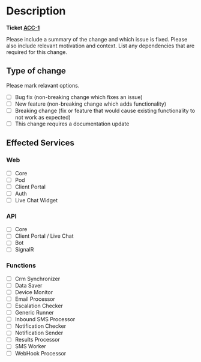 # Description

**Ticket [ACC-1](link_to_issue)**

Please include a summary of the change and which issue is fixed. Please also include relevant motivation and context. List any dependencies that are required for this change.

## Type of change

Please mark relavant options.

- [ ] Bug fix (non-breaking change which fixes an issue)
- [ ] New feature (non-breaking change which adds functionality)
- [ ] Breaking change (fix or feature that would cause existing functionality to not work as expected)
- [ ] This change requires a documentation update

## Effected Services

### Web 

- [ ] Core
- [ ] Pod
- [ ] Client Portal
- [ ] Auth
- [ ] Live Chat Widget
      
### API

- [ ] Core
- [ ] Client Portal / Live Chat
- [ ] Bot
- [ ] SignalR

### Functions

- [ ] Crm Synchronizer
- [ ] Data Saver
- [ ] Device Monitor
- [ ] Email Processor
- [ ] Escalation Checker
- [ ] Generic Runner
- [ ] Inbound SMS Processor
- [ ] Notification Checker
- [ ] Notification Sender
- [ ] Results Processor
- [ ] SMS Worker
- [ ] WebHook Processor
